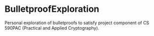 # BulletproofExploration
Personal exploration of bulletproofs to satisfy project component of CS 590PAC (Practical and Applied Cryptography).
